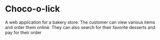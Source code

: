 # Choco-o-lick

A web application for a bakery store. The customer can view various items and order them online. They can
also search for their favorite desserts and pay for their order
